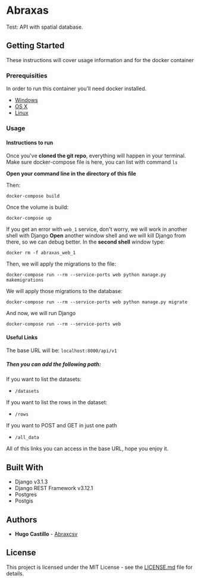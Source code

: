 # Abraxas

Test: API with spatial database.
## Getting Started

These instructions will cover usage information and for the docker container 

### Prerequisities


In order to run this container you'll need docker installed.

* [Windows](https://docs.docker.com/windows/started)
* [OS X](https://docs.docker.com/mac/started/)
* [Linux](https://docs.docker.com/linux/started/)

### Usage

#### Instructions to run 
Once you've **cloned the git repo**, everything will happen in your terminal.
Make sure docker-compose file is here, you can list with command ```ls```

**Open your command line in the directory of this file**

Then:

    docker-compose build
Once the volume is build:

    docker-compose up
If you get an error with ```web_1``` service, don't worry, we will work in another shell with Django
**Open** another window shell  and we will kill Django from there, so we can debug better.
In the **second shell** window type:

    docker rm -f abraxas_web_1
Then, we will apply the migrations to the file:

    docker-compose run --rm --service-ports web python manage.py makemigrations
We will apply those migrations to the database:

    docker-compose run --rm --service-ports web python manage.py migrate
And now, we will run Django

    docker-compose run --rm --service-ports web


#### Useful Links
The base URL will be:
`localhost:8000/api/v1`
##### Then you can add the following path:
If you want to list the datasets:
* `/datasets` 

If you want to list the rows in the dataset:
* `/rows`

If you want to POST and GET in just one path
* `/all_data`

All of this links you can access in the base URL, hope you enjoy it.
## Built With

* Django v3.1.3
* Django REST Framework v3.12.1
* Postgres
* Postgis


## Authors

* **Hugo Castillo** - [Abraxcsv](https://github.com/abraxcsv)

## License

This project is licensed under the MIT License - see the [LICENSE.md](LICENSE.md) file for details.


